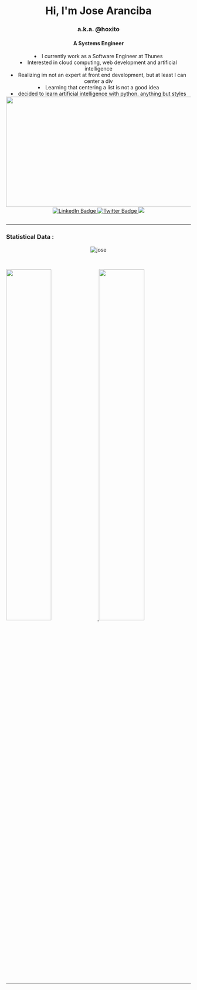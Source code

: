 
<div align="center">
<h1 align="center">Hi, I'm Jose Aranciba</h1>
<h3 align="center">a.k.a. @hoxito</h3>
<h4 align="center">A Systems Engineer</h4>
</div>
<div align="center">
<li> I currently work as a Software Engineer at Thunes 
<li>  Interested in cloud computing, web development and artificial intelligence
<li> Realizing im not an expert at front end development, but at least I can center a div
<li> Learning that centering a list is not a good idea
<li> decided to learn artificial intelligence with python. anything but styles
</div>
<why is front end so hard?>
<div>
</div>
<div align="center">
  <img src="https://i.pinimg.com/originals/e4/26/70/e426702edf874b181aced1e2fa5c6cde.gif" width="600" height="300"/>

<div id="badges">
  <a href="https://www.LinkedIn.com/in/jose-aranciba">
    <img src="https://img.shields.io/badge/LinkedIn-blue?style=for-the-badge&logo=linkedin&logoColor=white" alt="LinkedIn Badge"/>
  </a>
  <a href="https://twitter.com/codecuyo">
    <img src="https://img.shields.io/badge/Twitter-blue?style=for-the-badge&logo=twitter&logoColor=white" alt="Twitter Badge"/>
  </a>
    <a href="mailto:josearanciba09@gmail.com">
    <img src="https://img.shields.io/badge/Gmail-D14836?style=for-the-badge&logo=gmail&logoColor=white"/>
  </a>
 

</div>
</div>
<p align="center"><img src="https://komarev.com/ghpvc/?username=hoxito&style=flat-square&color=blue" alt=""/>

<hr/>
<h3>Statistical Data :</h3>
<p align="center"><img align="center"
    src="https://github-readme-stats.vercel.app/api/top-langs?username=hoxito&show_icons=true&locale=en&bg_color=0d1117&text_color=ffffff&layout=compact"
    alt="jose" 
    bg_color=#808080/></p>
<br>
<p>
<a href="https://github.com/hoxito">
          <img width="49.5%" src="https://github-readme-stats.vercel.app/api?username=hoxito&show_icons=true&theme=tokyonight" />
          <img width="49.5%" src="https://github-readme-streak-stats.herokuapp.com/?user=hoxito&theme=tokyonight" />
          </a>
<br>
<hr/>
